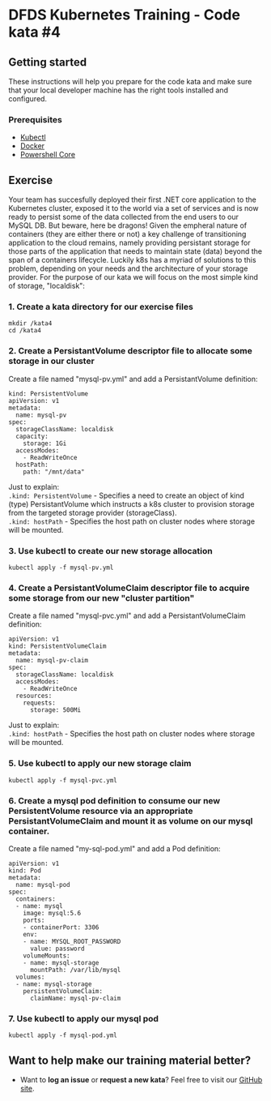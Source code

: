 DFDS Kubernetes Training - Code kata #4
======================================

## Getting started

These instructions will help you prepare for the code kata and make sure that your local developer machine has the right tools installed and configured.

### Prerequisites

* [Kubectl](https://kubernetes.io/docs/tasks/tools/install-kubectl/)
* [Docker](https://www.docker.com/products/docker-desktop)
* [Powershell Core](https://docs.microsoft.com/en-us/powershell/scripting/install/installing-powershell?view=powershell-6)

## Exercise

Your team has succesfully deployed their first .NET core application to the Kubernetes cluster, exposed it to the world via a set of services and is now ready to persist some of the data collected from the end users to our MySQL DB. But beware, here be dragons! Given the empheral nature of containers (they are either there or not) a key challenge of transitioning application to the cloud remains, namely providing persistant storage for those parts of the application that needs to maintain state (data) beyond the span of a containers lifecycle. Luckily k8s has a myriad of solutions to this problem, depending on your needs and the architecture of your storage provider. For the purpose of our kata we will focus on the most simple kind of storage, "localdisk": 


### 1. Create a kata directory for our exercise files
`mkdir /kata4`<br/>
`cd /kata4`

### 2. Create a PersistantVolume descriptor file to allocate some storage in our cluster
Create a file named "mysql-pv.yml" and add a PersistantVolume definition:

```
kind: PersistentVolume
apiVersion: v1
metadata:
  name: mysql-pv
spec:
  storageClassName: localdisk
  capacity:
    storage: 1Gi
  accessModes:
    - ReadWriteOnce
  hostPath:
    path: "/mnt/data"
```

Just to explain: <br/>
`.kind: PersistentVolume` - Specifies a need to create an object of kind (type) PersistantVolume which instructs a k8s cluster to provision storage from the targeted storage provider (storageClass). <br/>
`.kind: hostPath` - Specifies the host path on cluster nodes where storage will be mounted. <br/>

### 3. Use kubectl to create our new storage allocation
`kubectl apply -f mysql-pv.yml`

### 4. Create a PersistantVolumeClaim descriptor file to acquire some storage from our new "cluster partition"
Create a file named "mysql-pvc.yml" and add a PersistantVolumeClaim definition:

```
apiVersion: v1
kind: PersistentVolumeClaim
metadata:
  name: mysql-pv-claim
spec:
  storageClassName: localdisk
  accessModes:
    - ReadWriteOnce
  resources:
    requests:
      storage: 500Mi
```

Just to explain: <br/>
`.kind: hostPath` - Specifies the host path on cluster nodes where storage will be mounted. <br/>

### 5. Use kubectl to apply our new storage claim
`kubectl apply -f mysql-pvc.yml`

### 6. Create a mysql pod definition to consume our new PersistentVolume resource via an appropriate PersistantVolumeClaim and mount it as volume on our mysql container.
Create a file named "my-sql-pod.yml" and add a Pod definition:

```
apiVersion: v1
kind: Pod
metadata:
  name: mysql-pod
spec:
  containers:
  - name: mysql
    image: mysql:5.6
    ports:
    - containerPort: 3306
    env:
    - name: MYSQL_ROOT_PASSWORD
      value: password
    volumeMounts:
    - name: mysql-storage
      mountPath: /var/lib/mysql
  volumes:
  - name: mysql-storage
    persistentVolumeClaim:
      claimName: mysql-pv-claim
```

### 7. Use kubectl to apply our mysql pod
`kubectl apply -f mysql-pod.yml`

## Want to help make our training material better?

 * Want to **log an issue** or **request a new kata**? Feel free to visit our [GitHub site](https://github.com/dfds/roadmap/issues).
 
